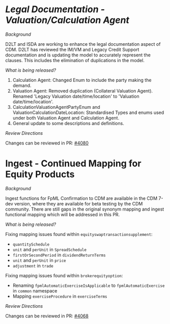 # *Legal Documentation - Valuation/Calculation Agent*

_Background_

D2LT and ISDA are working to enhance the legal documentation aspect of CDM. D2LT has reviewed the IM/VM and Legacy Credit Support documentation and is updating the model to accurately represent the clauses. This includes the elimination of duplications in the model.

_What is being released?_

1. Calculation Agent: Changed Enum to include the party making the demand.
2. Valuation Agent: Removed duplication (Collateral Valuation Agent). Renamed 'Legacy Valuation date/time/location' to 'Valuation date/time/location'.
3. CalculationValuationAgentPartyEnum and ValuationCalculationDateLocation: Standardised Types and enums used under both Valuation Agent and Calculation Agent.
4. General update to some descriptions and definitions.

_Review Directions_

Changes can be reviewed in PR: [#4080](https://github.com/finos/common-domain-model/pull/4080)

# Ingest - Continued Mapping for Equity Products

_Background_

Ingest functions for FpML Confirmation to CDM are available in the CDM 7-dev version, where they are available for beta testing by the CDM community.
There are still gaps in the original synonym mapping and ingest functional mapping which will be addressed in this PR.

_What is being released?_

Fixing mapping issues found within `equityswaptransactionsupplement`:

- `quantitySchedule`
- `unit` and `perUnit` in `SpreadSchedule`
- `firstOrSecondPeriod` in `dividendReturnTerms`
- `unit` and `perUnit` in `price`
- `adjustment` in `trade`

Fixing mapping issues found within `brokerequityoption`:

- Renaming `fpmlAutomaticExerciseIsApplicable` to `fpmlAutomaticExercise` in `common` namespace
- Mapping `exerciseProcedure` in `exerciseTerms`

_Review Directions_

Changes can be reviewed in PR: [#4068](https://github.com/finos/common-domain-model/pull/4068)
